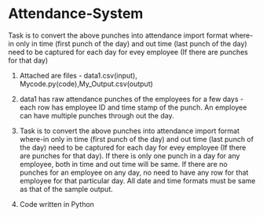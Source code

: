 # Attendance-System
Task is to convert the above punches into attendance import format where-in only in time (first punch of the day) and out time (last punch of the day) need to be captured for each day for evey employee (If there are punches for that day)
1) Attached are files - data1.csv(input), Mycode.py(code),My_Output.csv(output)
2) data1 has raw attendance punches of the employees for a few days - each row has employee ID and time stamp of the punch. An employee can have multiple punches through out the day.
3) Task is to convert the above punches into attendance import format where-in only in time (first punch of the day) and out time (last punch of the day) need to be captured for each day for evey employee (If there are punches for that day).
   If there is only one punch in a day for any employee, both in time and out time will be same.
   If there are no punches for an employee on any day, no need to have any row for that employee for that particular day.
   All date and time formats must be same as that of the sample output.

4) Code written in Python
